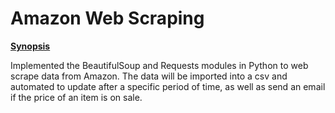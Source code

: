 # Amazon Web Scraping

**<u>Synopsis</u>**

Implemented the BeautifulSoup and Requests modules in Python to web scrape data from Amazon. The data will be imported into a csv and automated to update after a specific period of time, as well as send an email if the price of an item is on sale.